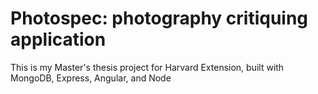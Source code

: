 # Photospec: photography critiquing application
This is my Master's thesis project for Harvard Extension, built with MongoDB, Express, Angular, and Node
